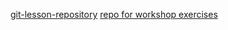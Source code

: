 [git-lesson-repository](https://github.com/olsanska/git-lesson-repository)
[repo for workshop exercises](https://github.com/green-fox-academy/olsanska)

